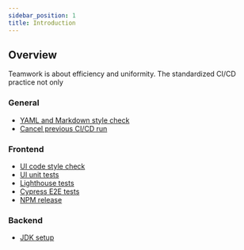 ```yaml
---
sidebar_position: 1
title: Introduction
---
```


Overview
--------

Teamwork is about efficiency and uniformity. The standardized CI/CD practice not only

### General

- [YAML and Markdown style check](yml-md-style-and-link-checks)
- [Cancel previous CI/CD run](cancel-prev-run)

### Frontend

- [UI code style check](react-code-style)
- [UI unit tests](ui-unit-test)
- [Lighthouse tests](lighthouse)
- [Cypress E2E tests](cypress-e2e)
- [NPM release](npm-release)

### Backend

- [JDK setup](jdk-setup)

